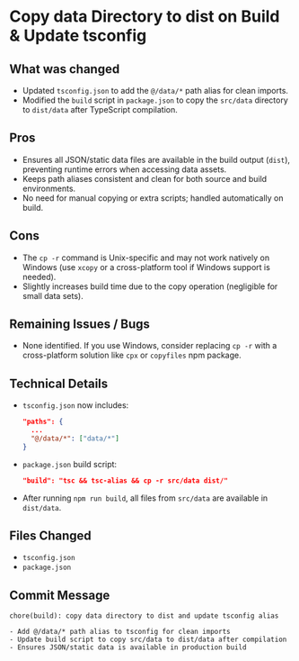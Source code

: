 # Copy data Directory to dist on Build & Update tsconfig

## What was changed

- Updated `tsconfig.json` to add the `@/data/*` path alias for clean imports.
- Modified the `build` script in `package.json` to copy the `src/data` directory to `dist/data` after TypeScript compilation.

## Pros

- Ensures all JSON/static data files are available in the build output (`dist`), preventing runtime errors when accessing data assets.
- Keeps path aliases consistent and clean for both source and build environments.
- No need for manual copying or extra scripts; handled automatically on build.

## Cons

- The `cp -r` command is Unix-specific and may not work natively on Windows (use `xcopy` or a cross-platform tool if Windows support is needed).
- Slightly increases build time due to the copy operation (negligible for small data sets).

## Remaining Issues / Bugs

- None identified. If you use Windows, consider replacing `cp -r` with a cross-platform solution like `cpx` or `copyfiles` npm package.

## Technical Details

- `tsconfig.json` now includes:
  ```json
  "paths": {
    ...
    "@/data/*": ["data/*"]
  }
  ```
- `package.json` build script:
  ```json
  "build": "tsc && tsc-alias && cp -r src/data dist/"
  ```
- After running `npm run build`, all files from `src/data` are available in `dist/data`.

## Files Changed

- `tsconfig.json`
- `package.json`

## Commit Message

```
chore(build): copy data directory to dist and update tsconfig alias

- Add @/data/* path alias to tsconfig for clean imports
- Update build script to copy src/data to dist/data after compilation
- Ensures JSON/static data is available in production build
```
